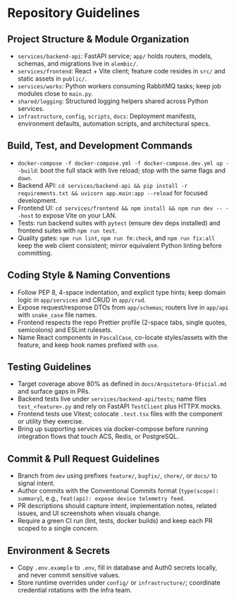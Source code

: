 # Repository Guidelines

## Project Structure & Module Organization
- `services/backend-api`: FastAPI service; `app/` holds routers, models, schemas, and migrations live in `alembic/`.
- `services/frontend`: React + Vite client; feature code resides in `src/` and static assets in `public/`.
- `services/works`: Python workers consuming RabbitMQ tasks; keep job modules close to `main.py`.
- `shared/logging`: Structured logging helpers shared across Python services.
- `infrastructure`, `config`, `scripts`, `docs`: Deployment manifests, environment defaults, automation scripts, and architectural specs.

## Build, Test, and Development Commands
- `docker-compose -f docker-compose.yml -f docker-compose.dev.yml up --build`: boot the full stack with live reload; stop with the same flags and `down`.
- Backend API: `cd services/backend-api && pip install -r requirements.txt && uvicorn app.main:app --reload` for focused development.
- Frontend UI: `cd services/frontend && npm install && npm run dev -- --host` to expose Vite on your LAN.
- Tests: run backend suites with `pytest` (ensure dev deps installed) and frontend suites with `npm run test`.
- Quality gates: `npm run lint`, `npm run fm:check`, and `npm run fix:all` keep the web client consistent; mirror equivalent Python linting before committing.

## Coding Style & Naming Conventions
- Follow PEP 8, 4-space indentation, and explicit type hints; keep domain logic in `app/services` and CRUD in `app/crud`.
- Expose request/response DTOs from `app/schemas`; routers live in `app/api` with `snake_case` file names.
- Frontend respects the repo Prettier profile (2-space tabs, single quotes, semicolons) and ESLint rulesets.
- Name React components in `PascalCase`, co-locate styles/assets with the feature, and keep hook names prefixed with `use`.

## Testing Guidelines
- Target coverage above 80% as defined in `docs/Arquitetura-Oficial.md` and surface gaps in PRs.
- Backend tests live under `services/backend-api/tests`; name files `test_<feature>.py` and rely on FastAPI `TestClient` plus HTTPX mocks.
- Frontend tests use Vitest; colocate `.test.tsx` files with the component or utility they exercise.
- Bring up supporting services via docker-compose before running integration flows that touch ACS, Redis, or PostgreSQL.

## Commit & Pull Request Guidelines
- Branch from `dev` using prefixes `feature/`, `bugfix/`, `chore/`, or `docs/` to signal intent.
- Author commits with the Conventional Commits format (`type(scope): summary`), e.g., `feat(api): expose device telemetry feed`.
- PR descriptions should capture intent, implementation notes, related issues, and UI screenshots when visuals change.
- Require a green CI run (lint, tests, docker builds) and keep each PR scoped to a single concern.

## Environment & Secrets
- Copy `.env.example` to `.env`, fill in database and Auth0 secrets locally, and never commit sensitive values.
- Store runtime overrides under `config/` or `infrastructure/`; coordinate credential rotations with the infra team.
